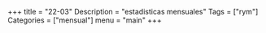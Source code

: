 +++
title = "22-03" 
Description = "estadisticas mensuales"
Tags = ["rym"]
Categories = ["mensual"]
menu = "main"
+++
<!--more-->
